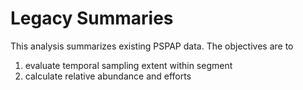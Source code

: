 
# Legacy Summaries

This analysis summarizes existing PSPAP data.
The objectives are to 

1. evaluate temporal sampling extent within segment
2. calculate relative abundance and efforts